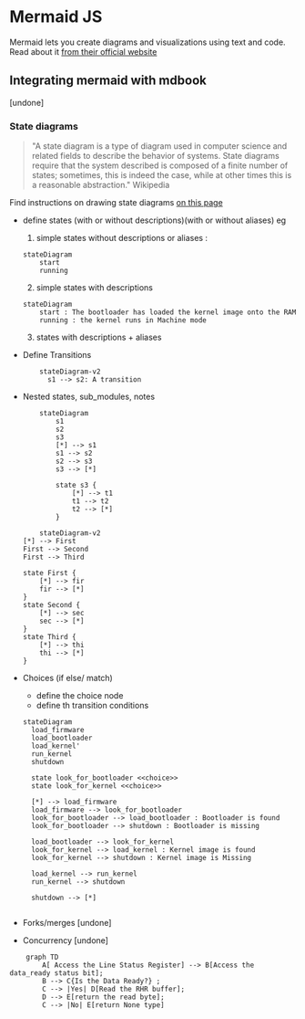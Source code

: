 # Mermaid JS

Mermaid lets you create diagrams and visualizations using text and code. Read about it [from their official website](https://mermaid.js.org/intro/)     


## Integrating mermaid with mdbook
[undone]

### State diagrams
>"A state diagram is a type of diagram used in computer science and related fields to describe the behavior of systems. State diagrams require that the system described is composed of a finite number of states; sometimes, this is indeed the case, while at other times this is a reasonable abstraction." Wikipedia

Find instructions on drawing state diagrams [on this page](https://mermaid.js.org/syntax/stateDiagram.html)  

- define states (with or without descriptions)(with or without aliases)
  eg 
    1. simple states without descriptions or aliases :
    ```mermaid
    stateDiagram
        start
        running
    ```

    2. simple states with descriptions
    ```mermaid
    stateDiagram
        start : The bootloader has loaded the kernel image onto the RAM
        running : the kernel runs in Machine mode
    ```
    3. states with descriptions + aliases
- Define Transitions
    ```mermaid
        stateDiagram-v2
          s1 --> s2: A transition
    ```

- Nested states, sub_modules, notes
    ```mermaid
        stateDiagram
            s1
            s2
            s3
            [*] --> s1
            s1 --> s2
            s2 --> s3
            s3 --> [*]

            state s3 {
                [*] --> t1
                t1 --> t2
                t2 --> [*]
            }

    ```

    ```mermaid
        stateDiagram-v2
    [*] --> First
    First --> Second
    First --> Third

    state First {
        [*] --> fir
        fir --> [*]
    }
    state Second {
        [*] --> sec
        sec --> [*]
    }
    state Third {
        [*] --> thi
        thi --> [*]
    }
    ```
- Choices (if else/ match)
  - define the choice node
  - define th transition conditions
  
  ```mermaid
  stateDiagram
    load_firmware
    load_bootloader
    load_kernel'
    run_kernel
    shutdown

    state look_for_bootloader <<choice>>
    state look_for_kernel <<choice>>

    [*] --> load_firmware
    load_firmware --> look_for_bootloader
    look_for_bootloader --> load_bootloader : Bootloader is found
    look_for_bootloader --> shutdown : Bootloader is missing

    load_bootloader --> look_for_kernel
    look_for_kernel --> load_kernel : Kernel image is found
    look_for_kernel --> shutdown : Kernel image is Missing

    load_kernel --> run_kernel
    run_kernel --> shutdown

    shutdown --> [*]


  ```
- Forks/merges [undone]
- Concurrency [undone]


```mermaid
    graph TD
        A[ Access the Line Status Register] --> B[Access the data_ready status bit];
        B --> C{Is the Data Ready?} ;
        C --> |Yes| D[Read the RHR buffer];
        D --> E[return the read byte];
        C --> |No| E[return None type]
```